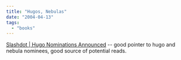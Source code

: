 ```yaml
---
title: "Hugos, Nebulas"
date: "2004-04-13"
tags: 
  - "books"
---
```


[Slashdot | Hugo Nominations Announced](http://slashdot.org/article.pl?sid=04/04/12/1717222 "Slashdot | Hugo Nominations Announced") -- good pointer to hugo and nebula nominees, good source of potential reads.
